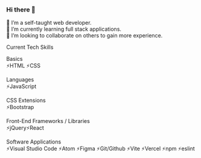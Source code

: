 ### Hi there 👋

👀 I’m a self-taught web developer.<br/>
🌱 I’m currently learning full stack applications.<br/> 
💞️ I’m looking to collaborate on others to gain more experience. <br/>

Current Tech Skills

Basics <br/>
⚡HTML ⚡CSS <br/>

Languages <br/>
⚡JavaScript <br/>

CSS Extensions <br/>
⚡Bootstrap <br/>

Front-End Frameworks / Libraries <br/> 
⚡jQuery⚡React <br/>

Software Applications <br/>
⚡Visual Studio Code ⚡Atom ⚡Figma ⚡Git/Github ⚡Vite ⚡Vercel ⚡npm ⚡eslint <br/>


<!--
**AlexKongFY/AlexKongFY** is a ✨ _special_ ✨ repository because its `README.md` (this file) appears on your GitHub profile.

Here are some ideas to get you started:

- 🔭 I’m currently working on ...
- 🌱 I’m currently learning ...
- 👯 I’m looking to collaborate on ...
- 🤔 I’m looking for help with ...
- 💬 Ask me about ...
- 📫 How to reach me: ...
- 😄 Pronouns: ...
- ⚡ Fun fact: ...
-->
